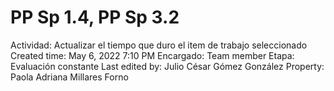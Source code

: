 # PP Sp 1.4, PP Sp 3.2

Actividad: Actualizar el tiempo que duro el item de trabajo seleccionado 
Created time: May 6, 2022 7:10 PM
Encargado: Team member
Etapa: Evaluación constante
Last edited by: Julio César Gómez González
Property: Paola Adriana Millares Forno